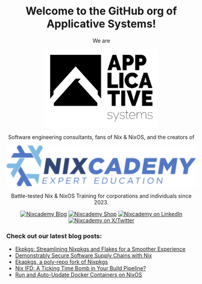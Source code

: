 <div align="center">

<h1>Welcome to the GitHub org of Applicative Systems!</h1>

We are

[<img alt="Applicative Systems GmbH" src="https://raw.githubusercontent.com/applicative-systems/.github/main/.github/applicative-systems.svg" width="300">](https://applicative.systems)

Software engineering consultants, fans of Nix & NixOS, and the creators of

[<img alt="Nixcademy" src="https://raw.githubusercontent.com/applicative-systems/.github/main/.github/nixcademy.svg" width="600">](https://nixcademy.com)

Battle-tested Nix & NixOS Training for corporations and individuals since 2023.

[![Nixcademy Blog](https://img.shields.io/badge/Nixcademy%20Blog-grey?style=for-the-badge&logo=blogger&logoColor=eeeeee&color=7ebae4)](https://nixcademy.com/posts/1/)
[![Nixcademy Shop](https://img.shields.io/badge/Nixcademy%20Shop-grey?style=for-the-badge&logo=shopify&logoColor=eeeeee&color=5277c3)](https://shop.nixcademy.com)
[![Nixcademy on LinkedIn](https://img.shields.io/badge/LinkedIn-1667be?style=for-the-badge&logo=linkedin&logoColor=%23ffffff)](https://www.linkedin.com/company/nixcademy/)
[![Nixcademy on X/Twitter](https://img.shields.io/badge/Twitter-303030?style=for-the-badge&logo=x&logoColor=%23ffffff)](https://x.com/nixcademy)

</div>

### Check out our latest blog posts:


- [Ekpkgs: Streamlining Nixpkgs and Flakes for a Smoother Experience](https://nixcademy.com/posts/ekapkgs-overlays-flakes/)
- [Demonstrably Secure Software Supply Chains with Nix](https://nixcademy.com/posts/secure-supply-chain-with-nix/)
- [Ekapkgs, a poly-repo fork of Nixpkgs](https://nixcademy.com/posts/ekala-project/)
- [Nix IFD: A Ticking Time Bomb in Your Build Pipeline?](https://nixcademy.com/posts/what-is-ifd-ups-and-downs/)
- [Run and Auto-Update Docker Containers on NixOS](https://nixcademy.com/posts/auto-update-containers/)
